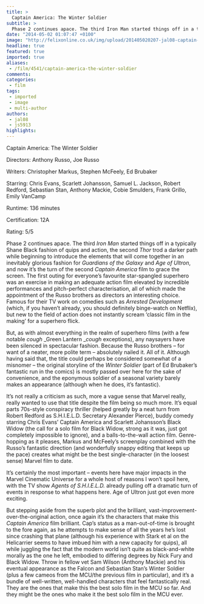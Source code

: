 ```yaml
---
title: >
  Captain America: The Winter Soldier
subtitle: >
  Phase 2 continues apace. The third Iron Man started things off in a typically Shane Black fashion of quips and action, the second Thor trod a darker path while beginning to introduce the elements that will come together in an inevitably glorious fashion...
date: "2014-05-02 01:07:47 +0100"
image: "http://felixonline.co.uk/img/upload/201405020207-jal08-captain-america-winter-soldier-scarlett-johansson-2.jpg"
headline: true
featured: true
imported: true
aliases:
 - /film/4541/captain-america-the-winter-soldier
comments:
categories:
 - film
tags:
 - imported
 - image
 - multi-author
authors:
 - jal08
 - js5913
highlights:
---
```


Captain America: The Winter Soldier

Directors: Anthony Russo, Joe Russo

Writers: Christopher Markus, Stephen McFeely, Ed Brubaker

Starring: Chris Evans, Scarlett Johansson, Samuel L. Jackson, Robert Redford, Sebastian Stan, Anthony Mackie, Cobie Smulders, Frank Grillo, Emily VanCamp

Runtime: 136 minutes

Certification: 12A

Rating: 5/5

Phase 2 continues apace. The third _Iron Man_ started things off in a typically Shane Black fashion of quips and action, the second _Thor_ trod a darker path while beginning to introduce the elements that will come together in an inevitably glorious fashion for _Guardians of the Galaxy_ and _Age of Ultron_, and now it’s the turn of the second _Captain America_ film to grace the screen. The first outing for everyone’s favourite star-spangled superhero was an exercise in making an adequate action film elevated by incredible performances and pitch-perfect characterisation, all of which made the appointment of the Russo brothers as directors an interesting choice. Famous for their TV work on comedies such as _Arrested Development_ (which, if you haven’t already, you should definitely binge-watch on Netflix), but new to the field of action does not instantly scream ‘classic film in the making’ for a superhero flick.

But, as with almost everything in the realm of superhero films (with a few notable *cough* _Green Lantern _*cough* exceptions), any naysayers have been silenced in spectacular fashion. Because the Russo brothers – for want of a neater, more polite term – absolutely nailed it. All of it. Although having said that, the title could perhaps be considered somewhat of a misnomer – the original storyline of the _Winter Soldier_ (part of Ed Brubaker’s fantastic run in the comics) is mostly passed over here for the sake of convenience, and the eponymous soldier of a seasonal variety barely makes an appearance (although when he does, it’s fantastic).

It’s not really a criticism as such, more a vague sense that Marvel really, really wanted to use that title despite the film being so much more. It’s equal parts 70s-style conspiracy thriller (helped greatly by a neat turn from Robert Redford as S.H.I.E.L.D. Secretary Alexander Pierce), buddy comedy starring Chris Evans’ Captain America and Scarlett Johansson’s Black Widow (the call for a solo film for Black Widow, strong as it was, just got completely impossible to ignore), and a balls-to-the-wall action film. Genre-hopping as it pleases, Markus and McFeely’s screenplay combined with the Russo’s fantastic direction (and wonderfully snappy editing that keeps up the pace) creates what might be the best single-character (in the loosest sense) Marvel film to date.

It’s certainly the most important – events here have major impacts in the Marvel Cinematic Universe for a whole host of reasons I won’t spoil here, with the TV show _Agents of S.H.I.E.L.D._ already pulling off a dramatic turn of events in response to what happens here. Age of Ultron just got even more exciting.

But stepping aside from the superb plot and the brilliant, vast-improvement-over-the-original action, once again it’s the characters that make this _Captain America_ film brilliant. Cap’s status as a man-out-of-time is brought to the fore again, as he attempts to make sense of all the years he’s lost since crashing that plane (although his experience with Stark et al on the Helicarrier seems to have imbued him with a new capacity for quips), all while juggling the fact that the modern world isn’t quite as black-and-white morally as the one he left, embodied to differing degrees by Nick Fury and Black Widow. Throw in fellow vet Sam Wilson (Anthony Mackie) and his eventual appearance as the Falcon and Sebastian Stan’s Winter Soldier (plus a few cameos from the MCU/the previous film in particular), and it’s a bundle of well-written, well-handled characters that feel fantastically real. They are the ones that make this the best solo film in the MCU so far. And they might be the ones who make it the best solo film in the MCU ever.
